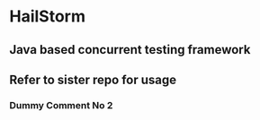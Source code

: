 # HailStorm
## Java based concurrent testing framework

## Refer to sister repo for usage

### Dummy Comment No 2